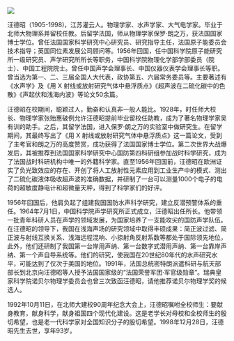 ![](https://s2.loli.net/2022/09/01/darMj1NypngVD27.png)

汪德昭（1905-1998)，江苏灌云人。物理学家、水声学家、大气电学家。毕业于北师大物理系并留校任教。后留学法国，师从物理学家保罗·朗之万，获法国国家博士学位。曾任法国国家科学研究中心研究员、研究指导主任，法国原子能委员会技术指导；英国同位素发展公司顾问等。1956年回国，任中国科学院原子能研究所一级研究员、声学研究所所长等职务，中国科学院物理化学部学部委员（院士）、中国工程院院士。曾任中国声学会理事长、中国仪器仪表学会理事长等职。曾当选为第一、二、三届全国人大代表，政协第五、六届常务委员等。主要著述有《水声学》及《用 X 射线或放射研究气体中悬浮质点》《超声波在二硫化碳中的色散》《声起伏和浅海内波》等论文50余篇。

汪德昭在校期间，聪颖过人，勤奋和认真非一般人能比。1928年，时任师大校长、物理学家张贻惠破例允许汪德昭提前毕业留校任助教，成为了著名物理学家吴有训的助手。之后，其留学法国，进入保罗·朗之万的实验室中做研究生。在留学期间，其最终写出了《用 X 射线或放射研究气体中悬浮质点》这一篇论文，受到了主考官和朗之万的高度赞赏，成功获得了法国国家博士学位。第二次世界大战爆发后，其被推荐到法国国家科学研究中心国防第四科研组参加战时科学研究，成为了法国战时科研机构中唯一的外籍科学家。直至1956年回国前，汪德昭在欧洲证实了负光致效应的存在、开创了将人工放射性元素应用到工业生产中的模式、测出了二硫化碳液体吸收超声波的准确数据，并研制了一台可以测量1000个电子的电荷的超敏度静电计和超微量天秤，得到了科学家们的好评。

1956年回国后，他肩负起了组建我国国防水声科学研究，建立反潜预警体系的重任。1964年7月1日，中国科学院声学研究所正式成立，汪德昭出任所长。他带领一批青年科研人员在声学的领域发展，为国家培养了一支能攻尖的国防声学队伍。在汪德昭的领导下，我国在浅海声场的研究领域中取得丰硕成果：简正波过滤、简正波与射线互换关系、浅海远程混响、小掠射角反射系数等都处于国际领先地位，此外，他们还研制了我国第一台岸用声纳、第一台数字式潜用声纳、第一台靠岸声纳、第一个声自导系统等。他们的研究，使我国在20世纪80年代的水声研究水平，可能达到了仅次于美国的地位。1991年，法国总统密特朗派遣科研与航天部部长到北京向汪德昭等人授予法国国家级的“法国荣誉军团·军官级勋章”。瑞典皇家科学院诺贝尔物理学委员会也曾三次致函汪德昭，请他推荐诺贝尔物理学奖的候选人。

1992年10月11日，在北师大建校90周年纪念大会上，汪德昭嘱咐全校师生：要献身教育，献身科学，献身祖国四个现代化建设。这是老学长对母校和全校师生的殷切希望，也是老一代科学家对全国知识分子的殷切希望。1998年12月28日，汪德昭先生去世，享年93岁。